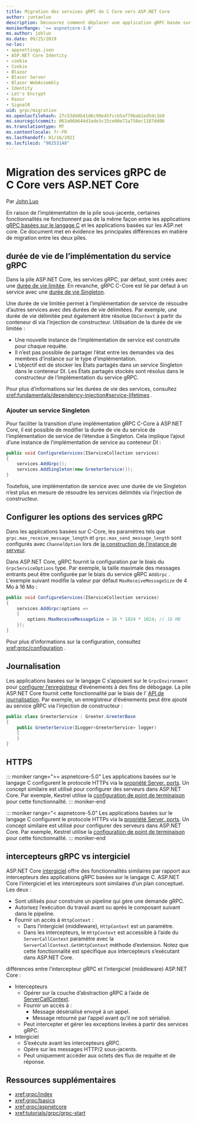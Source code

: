 ```yaml
---
title: Migration des services gRPC de C Core vers ASP.NET Core
author: juntaoluo
description: Découvrez comment déplacer une application gRPC basée sur un noyau C existante pour qu’elle s’exécute sur ASP.NET Core pile.
monikerRange: '>= aspnetcore-3.0'
ms.author: johluo
ms.date: 09/25/2019
no-loc:
- appsettings.json
- ASP.NET Core Identity
- cookie
- Cookie
- Blazor
- Blazor Server
- Blazor WebAssembly
- Identity
- Let's Encrypt
- Razor
- SignalR
uid: grpc/migration
ms.openlocfilehash: 27c53dd4b41d6c99e45fccb5af79bab1ed5dc1b9
ms.sourcegitcommit: 063a06b644d3ade3c15ce00e72a758ec1187dd06
ms.translationtype: MT
ms.contentlocale: fr-FR
ms.lasthandoff: 01/16/2021
ms.locfileid: "98253148"
---
```

# <a name="migrating-grpc-services-from-c-core-to-aspnet-core"></a>Migration des services gRPC de C Core vers ASP.NET Core

Par [John Luo](https://github.com/juntaoluo)

En raison de l’implémentation de la pile sous-jacente, certaines fonctionnalités ne fonctionnent pas de la même façon entre les applications [gRPC basées sur le langage C](https://grpc.io/blog/grpc-stacks) et les applications basées sur les ASP.net core. Ce document met en évidence les principales différences en matière de migration entre les deux piles.

## <a name="grpc-service-implementation-lifetime"></a>durée de vie de l’implémentation du service gRPC

Dans la pile ASP.NET Core, les services gRPC, par défaut, sont créés avec une [durée de vie limitée](xref:fundamentals/dependency-injection#service-lifetimes). En revanche, gRPC C-Core est lié par défaut à un service avec une [durée de vie Singleton](xref:fundamentals/dependency-injection#service-lifetimes).

Une durée de vie limitée permet à l’implémentation de service de résoudre d’autres services avec des durées de vie délimitées. Par exemple, une durée de vie délimitée peut également être résolue `DbContext` à partir du conteneur di via l’injection de constructeur. Utilisation de la durée de vie limitée :

* Une nouvelle instance de l’implémentation de service est construite pour chaque requête.
* Il n’est pas possible de partager l’état entre les demandes via des membres d’instance sur le type d’implémentation.
* L’objectif est de stocker les États partagés dans un service Singleton dans le conteneur DI. Les États partagés stockés sont résolus dans le constructeur de l’implémentation du service gRPC.

Pour plus d’informations sur les durées de vie des services, consultez <xref:fundamentals/dependency-injection#service-lifetimes> .

### <a name="add-a-singleton-service"></a>Ajouter un service Singleton

Pour faciliter la transition d’une implémentation gRPC C-Core à ASP.NET Core, il est possible de modifier la durée de vie du service de l’implémentation de service de l’étendue à Singleton. Cela implique l’ajout d’une instance de l’implémentation de service au conteneur DI :

```csharp
public void ConfigureServices(IServiceCollection services)
{
    services.AddGrpc();
    services.AddSingleton(new GreeterService());
}
```

Toutefois, une implémentation de service avec une durée de vie Singleton n’est plus en mesure de résoudre les services délimités via l’injection de constructeur.

## <a name="configure-grpc-services-options"></a>Configurer les options des services gRPC

Dans les applications basées sur C-Core, les paramètres tels que `grpc.max_receive_message_length` et `grpc.max_send_message_length` sont configurés avec `ChannelOption` lors de [la construction de l’instance de serveur](https://grpc.io/grpc/csharp/api/Grpc.Core.Server.html#Grpc_Core_Server__ctor_System_Collections_Generic_IEnumerable_Grpc_Core_ChannelOption__).

Dans ASP.NET Core, gRPC fournit la configuration par le biais du `GrpcServiceOptions` type. Par exemple, la taille maximale des messages entrants peut être configurée par le biais du service gRPC `AddGrpc` . L’exemple suivant modifie la valeur par défaut `MaxReceiveMessageSize` de 4 Mo à 16 Mo :

```csharp
public void ConfigureServices(IServiceCollection services)
{
    services.AddGrpc(options =>
    {
        options.MaxReceiveMessageSize = 16 * 1024 * 1024; // 16 MB
    });
}
```

Pour plus d’informations sur la configuration, consultez <xref:grpc/configuration> .

## <a name="logging"></a>Journalisation

Les applications basées sur le langage C s’appuient sur le `GrpcEnvironment` pour [configurer l’enregistreur](https://grpc.io/grpc/csharp/api/Grpc.Core.GrpcEnvironment.html?q=size#Grpc_Core_GrpcEnvironment_SetLogger_Grpc_Core_Logging_ILogger_) d’événements à des fins de débogage. La pile ASP.NET Core fournit cette fonctionnalité par le biais de l' [API de journalisation](xref:fundamentals/logging/index). Par exemple, un enregistreur d’événements peut être ajouté au service gRPC via l’injection de constructeur :

```csharp
public class GreeterService : Greeter.GreeterBase
{
    public GreeterService(ILogger<GreeterService> logger)
    {
    }
}
```

## <a name="https"></a>HTTPS

::: moniker range=">= aspnetcore-5.0"
Les applications basées sur le langage C configurent le protocole HTTPs via la [propriété Server. ports](https://grpc.io/grpc/csharp/api/Grpc.Core.Server.html#Grpc_Core_Server_Ports). Un concept similaire est utilisé pour configurer des serveurs dans ASP.NET Core. Par exemple, Kestrel utilise la [configuration de point de terminaison](xref:fundamentals/servers/kestrel/endpoints) pour cette fonctionnalité.
::: moniker-end

::: moniker range="< aspnetcore-5.0"
Les applications basées sur le langage C configurent le protocole HTTPs via la [propriété Server. ports](https://grpc.io/grpc/csharp/api/Grpc.Core.Server.html#Grpc_Core_Server_Ports). Un concept similaire est utilisé pour configurer des serveurs dans ASP.NET Core. Par exemple, Kestrel utilise la [configuration de point de terminaison](xref:fundamentals/servers/kestrel#endpoint-configuration) pour cette fonctionnalité.
::: moniker-end

## <a name="grpc-interceptors-vs-middleware"></a>intercepteurs gRPC vs intergiciel

ASP.NET Core [intergiciel](xref:fundamentals/middleware/index) offre des fonctionnalités similaires par rapport aux intercepteurs des applications gRPC basées sur le langage C. ASP.NET Core l’intergiciel et les intercepteurs sont similaires d’un plan conceptuel. Les deux :

* Sont utilisés pour construire un pipeline qui gère une demande gRPC.
* Autorisez l’exécution du travail avant ou après le composant suivant dans le pipeline.
* Fournir un accès à `HttpContext` :
  * Dans l’intergiciel (middleware), `HttpContext` est un paramètre.
  * Dans les intercepteurs, le `HttpContext` est accessible à l’aide du `ServerCallContext` paramètre avec la `ServerCallContext.GetHttpContext` méthode d’extension. Notez que cette fonctionnalité est spécifique aux intercepteurs s’exécutant dans ASP.NET Core.

différences entre l’intercepteur gRPC et l’intergiciel (middleware) ASP.NET Core :

* Intercepteurs
  * Opérer sur la couche d’abstraction gRPC à l’aide de [ServerCallContext](https://grpc.io/grpc/csharp/api/Grpc.Core.ServerCallContext.html).
  * Fournir un accès à :
    * Message désérialisé envoyé à un appel.
    * Message retourné par l’appel avant qu’il ne soit sérialisé.
  * Peut intercepter et gérer les exceptions levées à partir des services gRPC.
* Intergiciel
  * S’exécute avant les intercepteurs gRPC.
  * Opère sur les messages HTTP/2 sous-jacents.
  * Peut uniquement accéder aux octets des flux de requête et de réponse.

## <a name="additional-resources"></a>Ressources supplémentaires

* <xref:grpc/index>
* <xref:grpc/basics>
* <xref:grpc/aspnetcore>
* <xref:tutorials/grpc/grpc-start>
